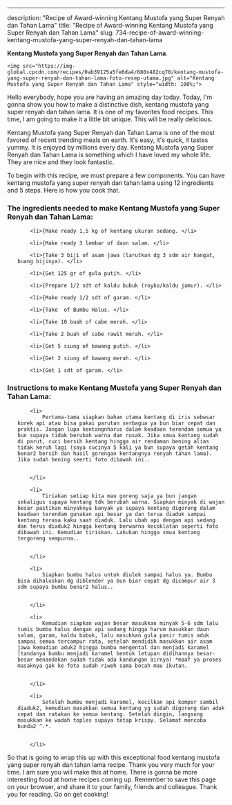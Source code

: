 ---
description: "Recipe of Award-winning Kentang Mustofa yang Super Renyah dan Tahan Lama"
title: "Recipe of Award-winning Kentang Mustofa yang Super Renyah dan Tahan Lama"
slug: 734-recipe-of-award-winning-kentang-mustofa-yang-super-renyah-dan-tahan-lama

<p>
	<strong>Kentang Mustofa yang Super Renyah dan Tahan Lama</strong>. 
	
</p>
<p>
	
	<img src="https://img-global.cpcdn.com/recipes/0ab39125a5fe6da4/680x482cq70/kentang-mustofa-yang-super-renyah-dan-tahan-lama-foto-resep-utama.jpg" alt="Kentang Mustofa yang Super Renyah dan Tahan Lama" style="width: 100%;">
	
	
</p>
<p>
	Hello everybody, hope you are having an amazing day today. Today, I'm gonna show you how to make a distinctive dish, kentang mustofa yang super renyah dan tahan lama. It is one of my favorites food recipes. This time, I am going to make it a little bit unique. This will be really delicious.
</p>
	
<p>
	Kentang Mustofa yang Super Renyah dan Tahan Lama is one of the most favored of recent trending meals on earth. It's easy, it's quick, it tastes yummy. It is enjoyed by millions every day. Kentang Mustofa yang Super Renyah dan Tahan Lama is something which I have loved my whole life. They are nice and they look fantastic.
</p>
<p>
	
</p>

<p>
To begin with this recipe, we must prepare a few components. You can have kentang mustofa yang super renyah dan tahan lama using 12 ingredients and 5 steps. Here is how you cook that.
</p>

<h3>The ingredients needed to make Kentang Mustofa yang Super Renyah dan Tahan Lama:</h3>

<ol>
	
		<li>{Make ready 1,5 kg of kentang ukuran sedang. </li>
	
		<li>{Make ready 3 lembar of daun salam. </li>
	
		<li>{Take 3 biji of asam jawa (larutkan dg 3 sdm air hangat, buang bijinya). </li>
	
		<li>{Get 125 gr of gula putih. </li>
	
		<li>{Prepare 1/2 sdt of kaldu bubuk (royko/kaldu jamur). </li>
	
		<li>{Make ready 1/2 sdt of garam. </li>
	
		<li>{Take  of Bumbu Halus. </li>
	
		<li>{Take 10 buah of cabe merah. </li>
	
		<li>{Take 2 buah of cabe rawit merah. </li>
	
		<li>{Get 5 siung of bawang putih. </li>
	
		<li>{Get 2 siung of bawang merah. </li>
	
		<li>{Get 1 sdt of garam. </li>
	
</ol>
<p>
	
</p>

<h3>Instructions to make Kentang Mustofa yang Super Renyah dan Tahan Lama:</h3>

<ol>
	
		<li>
			Pertama-tama siapkan bahan utama kentang di iris sebwsar korek api atau bisa pakai parutan serbagua ya bun biar cepat dan praktis. Jangan lupa kentangnharus dalam keadaan terendam semua ya bun supaya tidak berubah warna dan rusak. Jika smua kentang sudah di parut, cuci bersih kentang hingga air rendaman bening alias tidak keruh lagi (saya cucinya 5 kali ya bun supaya getah kentang benar2 bersih dan hasil gorengan kentangnya renyah tahan lama). Jika sudah bening seerti foto dibawah ini..
			
			
		</li>
	
		<li>
			Tiriakan setiap kita mau goreng saja ya bun jangan sekaligus supaya kentang tdk berubah warna. Siapkan minyak di wajan besar pastikan minyaknya banyak ya supaya kentang digoreng dalam keadaan terendam gunakan api besar ya dan terua diaduk sampai kentang terasa kaku saat diaduk. Lalu ubah api dengan api sedang dan terus diaduk2 hingga kentang berwarna kecoklatan seperti foto dibawah ini. Kemudian tiriskan. Lakukan hingga smua kentang tergoreng sempurna..
			
			
		</li>
	
		<li>
			Siapkan bumbu halus untuk diulek sampai halus ya. Bumbu bisa dihaluskan dg diblender ya bun biar cepat dg dicampur air 3 sdm supaya bumbu benar2 halus..
			
			
		</li>
	
		<li>
			Kemudian siapkan wajan besar masukkan minyak 5-6 sdm lalu tumis bumbu halus dengan api sedang hingga harum masukkan daun salam, garam, kaldu bubuk, lalu masukkan gula pasir tumis aduk sampai semua tercampur rata, setelah mendidih masukkan air asam jawa kemudian aduk2 hingga bumbu mengental dan menjadi karamel (tandanya bumbu menjadi karamel bentuk letupan didihannya besar-besar menandakan sudah tidak ada kandungan airnya) *maaf ya proses masaknya gak ke foto sudah riweh sama bocah mau ikutan.
			
			
		</li>
	
		<li>
			Setelah bumbu menjadi karamel, kecilkan api kompor sambil diaduk2, kemudian masukkan semua kentang yg sudah digoreng dan aduk cepat dan ratakan ke semua kentang. Setelah dingin, langsung masukkan ke wadah toples supaya tetap krispy. Selamat mencoba bunda2 ^.*.
			
			
		</li>
	
</ol>

<p>
	
</p>

<p>
	So that is going to wrap this up with this exceptional food kentang mustofa yang super renyah dan tahan lama recipe. Thank you very much for your time. I am sure you will make this at home. There is gonna be more interesting food at home recipes coming up. Remember to save this page on your browser, and share it to your family, friends and colleague. Thank you for reading. Go on get cooking!
</p>
